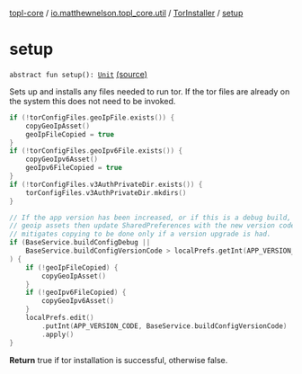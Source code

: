 [topl-core](../../index.md) / [io.matthewnelson.topl_core.util](../index.md) / [TorInstaller](index.md) / [setup](./setup.md)

# setup

`abstract fun setup(): `[`Unit`](https://kotlinlang.org/api/latest/jvm/stdlib/kotlin/-unit/index.html) [(source)](https://github.com/05nelsonm/TorOnionProxyLibrary-Android/blob/master/topl-core/src/main/java/io/matthewnelson/topl_core/util/TorInstaller.kt#L131)

Sets up and installs any files needed to run tor. If the tor files are already on
the system this does not need to be invoked.

``` kotlin
if (!torConfigFiles.geoIpFile.exists()) {
    copyGeoIpAsset()
    geoIpFileCopied = true
}
if (!torConfigFiles.geoIpv6File.exists()) {
    copyGeoIpv6Asset()
    geoIpv6FileCopied = true
}
if (!torConfigFiles.v3AuthPrivateDir.exists()) {
    torConfigFiles.v3AuthPrivateDir.mkdirs()
}

// If the app version has been increased, or if this is a debug build, copy over
// geoip assets then update SharedPreferences with the new version code. This
// mitigates copying to be done only if a version upgrade is had.
if (BaseService.buildConfigDebug ||
    BaseService.buildConfigVersionCode > localPrefs.getInt(APP_VERSION_CODE, -1)
) {
    if (!geoIpFileCopied) {
        copyGeoIpAsset()
    }
    if (!geoIpv6FileCopied) {
        copyGeoIpv6Asset()
    }
    localPrefs.edit()
        .putInt(APP_VERSION_CODE, BaseService.buildConfigVersionCode)
        .apply()
}
```

**Return**
true if tor installation is successful, otherwise false.

